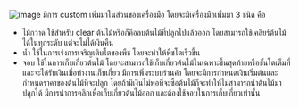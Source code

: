 ![image](https://github.com/6410110470/Farmgame/assets/125026085/fd868c37-0aa9-40e1-903d-cdd0c9ca0299)
มีการ custom เพิ่มมาในส่วนของเครื่องมือ โดยจะมีเครื่องมือเพิ่มมา 3 ชนิด คือ 
- ไม้กวาด ใช้สำหรับ clear ต้นไม้หรือก็คือลบต้นไม้ที่ปลูกไปแล้วออก โดยสามารถใช้เคลียร์ต้นไม้ได้ในทุกระดับ แต่จะไม่ได้เงินคืน
- น้ำ ใช้ในการเร่งการเจริญเติบโตของพืช โดยจะทำให้พืชโตเร็วขึ้น
- จอบ ใช้ในการเก็บเกี่ยวต้นไม้ โดยจะสามารถใช้เก็บเกี่ยวต้นไม้ในเฉพาะขึ้นสุดท้ายหรือขั้นโตเต็มที่ และจะได้รับเงินเมื่อทำงานเก็บเกี่ยว
มีการเพิ่มระบบร้านค้า โดยจะมีการกำหนดเงินเริ่มต้นและกำหนดราคาของต้นไม้ที่จะปลูก โดยถ้ามีเงินไม่พอที่จะซื้อต้นไม้ก็จะทำให้ไม่สามารถนำต้นไม้มาปลูกได้
มีการนำการคลิกเพื่อเก็บเกี่ยวต้นไม้ออก และต้องใช้จอบในการเก็บเกี่ยวเท่านั้น
